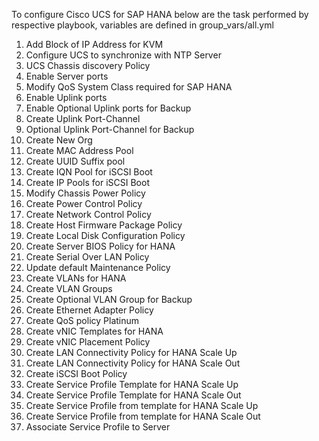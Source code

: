 To configure Cisco UCS for SAP HANA below are the task performed by respective playbook, variables are defined in group_vars/all.yml

01. Add Block of IP Address for KVM
02. Configure UCS to synchronize with NTP Server
03. UCS Chassis discovery Policy
04. Enable Server ports
05. Modify QoS System Class required for SAP HANA
06. Enable Uplink ports
06. Enable Optional Uplink ports for Backup
07. Create Uplink Port-Channel
07. Optional Uplink Port-Channel for Backup
08. Create New Org
09. Create MAC Address Pool
10. Create UUID Suffix pool
11. Create IQN Pool for iSCSI Boot
12. Create IP Pools for iSCSI Boot
13. Modify Chassis Power Policy
14. Create Power Control Policy
15. Create Network Control Policy
16. Create Host Firmware Package Policy
17. Create Local Disk Configuration Policy
18. Create Server BIOS Policy for HANA
19. Create Serial Over LAN Policy
20. Update default Maintenance Policy
21. Create VLANs for HANA 
22. Create VLAN Groups
22. Create Optional VLAN Group for Backup
23. Create Ethernet Adapter Policy
24. Create QoS policy Platinum
25. Create vNIC Templates for HANA
26. Create vNIC Placement Policy
27. Create LAN Connectivity Policy for HANA Scale Up
28. Create LAN Connectivity Policy for HANA Scale Out
29. Create iSCSI Boot Policy
41. Create Service Profile Template for HANA Scale Up
42. Create Service Profile Template for HANA Scale Out
51. Create Service Profile from template for HANA Scale Up
52. Create Service Profile from template for HANA Scale Out
61. Associate Service Profile to Server

